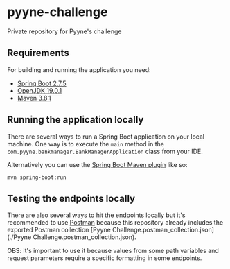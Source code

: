 # pyyne-challenge
Private repository for Pyyne's challenge

## Requirements

For building and running the application you need:

- [Spring Boot 2.7.5](http://projects.spring.io/spring-boot/)
- [OpenJDK 19.0.1](https://jdk.java.net/19/)
- [Maven 3.8.1](https://maven.apache.org)

## Running the application locally

There are several ways to run a Spring Boot application on your local machine. One way is to execute the `main` method in the `com.pyyne.bankmanager.BankManagerApplication` class from your IDE.

Alternatively you can use the [Spring Boot Maven plugin](https://docs.spring.io/spring-boot/docs/current/reference/html/build-tool-plugins-maven-plugin.html) like so:

```shell
mvn spring-boot:run
```

## Testing the endpoints locally

There are also several ways to hit the endpoints locally but it's recommended to use [Postman](https://www.postman.com/downloads/) because this repository already includes the exported Postman collection [Pyyne Challenge.postman_collection.json](./Pyyne Challenge.postman_collection.json).

OBS: it's important to use it because values from some path variables and request parameters require a specific formatting in some endpoints.
